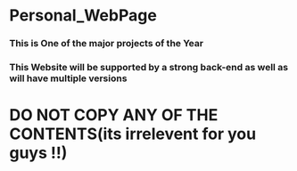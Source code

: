 # Personal_WebPage
### This is One of the major projects of the Year 
### This Website will be supported by a strong back-end as well as will have multiple versions 
# DO NOT COPY ANY OF THE CONTENTS(its irrelevent for you guys !!)
